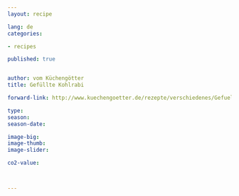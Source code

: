 ```yaml
---
layout: recipe

lang: de
categories:

- recipes

published: true


author: vom Küchengötter
title: Gefüllte Kohlrabi

forward-link: http://www.kuechengoetter.de/rezepte/verschiedenes/Gefuellte-Kohlrabi-1530.html

type: 
season: 
season-date:  

image-big: 
image-thumb: 
image-slider: 

co2-value: 



---
```

